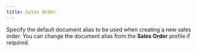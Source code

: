 ```yaml
---
title: Sales Order
---
```



Specify the default document alias to be used when creating a new sales order. You can change the document alias from the **Sales Order** profile if required.
